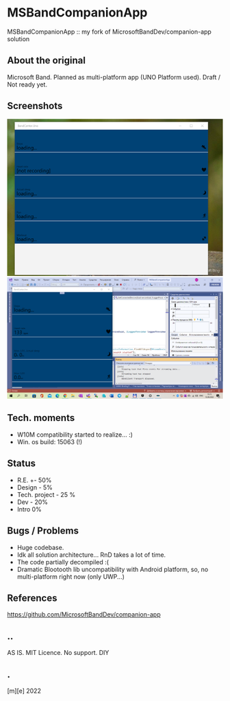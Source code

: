 # MSBandCompanionApp

MSBandCompanionApp :: my fork of MicrosoftBandDev/companion-app solution


## About the original

Microsoft Band. Planned as multi-platform app (UNO Platform used). Draft / Not ready yet.


## Screenshots

![Screenshot 1](Images/shot1.png)
![Screenshot 2](Images/shot2.png)


## Tech. moments

- W10M compatibility started to realize... :)
- Win. os build: 15063 (!)


## Status

- R.E. +- 50%
- Design - 5%
- Tech. project - 25 %
- Dev - 20%
- Intro 0%


## Bugs / Problems
 
- Huge codebase. 
- Idk all solution architecture... RnD takes a lot of time.
- The code partially decompiled :( 
- Dramatic Blootooth lib uncompatibility with Android platform, so, no multi-platform right now (only UWP...)


## References

https://github.com/MicrosoftBandDev/companion-app


## ..

AS IS. MIT Licence. No support. DIY


## .

[m][e] 2022